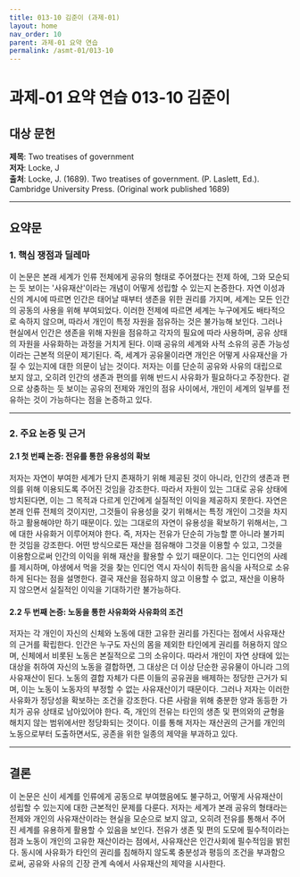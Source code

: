 ```yaml
---
title: 013-10 김준이 (과제-01)
layout: home
nav_order: 10
parent: 과제-01 요약 연습
permalink: /asmt-01/013-10
---
```


# 과제-01 요약 연습 013-10 김준이 

## 대상 문헌  
**제목**: Two treatises of government  
**저자**: Locke, J  
**출처**: Locke, J. (1689). Two treatises of government. (P. Laslett, Ed.). Cambridge University Press. (Original work published 1689)  

---

## 요약문  

### 1. 핵심 쟁점과 딜레마  
이 논문은 본래 세계가 인류 전체에게 공유의 형태로 주어졌다는 전제 하에, 그와 모순되는 듯 보이는 '사유재산'이라는 개념이 어떻게 성립할 수 있는지 논증한다. 자연 이성과 신의 계시에 따르면 인간은 태어날 때부터 생존을 위한 권리를 가지며, 세계는 모든 인간의 공동의 사용을 위해 부여되었다. 이러한 전제에 따르면 세계는 누구에게도 배타적으로 속하지 않으며, 따라서 개인이 특정 자원을 점유하는 것은 불가능해 보인다. 그러나 현실에서 인간은 생존을 위해 자원을 점유하고 각자의 필요에 따라 사용하며, 공유 상태의 자원을 사유화하는 과정을 거치게 된다. 이때 공유의 세계와 사적 소유의 공존 가능성이라는 근본적 의문이 제기된다. 즉, 세계가 공유물이라면 개인은 어떻게 사유재산을 가질 수 있는지에 대한 의문이 남는 것이다.  저자는 이를 단순히 공유와 사유의 대립으로 보지 않고, 오히려 인간의 생존과 편의를 위해 반드시 사유화가 필요하다고 주장한다. 겉으로 상충하는 듯 보이는 공유의 전제와 개인의 점유 사이에서, 개인이 세계의 일부를 전유하는 것이 가능하다는 점을 논증하고 있다.

---

### 2. 주요 논증 및 근거  

#### 2.1 첫 번째 논증: 전유를 통한 유용성의 확보  
저자는 자연이 부여한 세계가 단지 존재하기 위해 제공된 것이 아니라, 인간의 생존과 편의를 위해 이용되도록 주어진 것임을 강조한다. 따라서 자원이 있는 그대로 공유 상태에 방치된다면, 이는 그 목적과 다르게 인간에게 실질적인 이익을 제공하지 못한다. 자연은 본래 인류 전체의 것이지만, 그것들이 유용성을 갖기 위해서는 특정 개인이 그것을 차지하고 활용해야만 하기 때문이다. 있는 그대로의 자연이 유용성을 확보하기 위해서는, 그에 대한 사유화거 이루어져야 한다. 즉, 저자는 전유가 단순히 가능할 뿐 아니라 불가피한 것임을 강조한다. 어떤 방식으로든 재산을 점유해야 그것을 이용할 수 있고, 그것을 이용함으로써 인간의 이익을 위해 재산을 활용할 수 있기 때문이다. 그는 인디언의 사례를 제시하며, 야생에서 먹을 것을 찾는 인디언 역시 자식이 취득한 음식을 사적으로 소유하게 된다는 점을 설명한다. 결국 재산을 점유하지 않고 이용할 수 없고, 재산을 이용하지 않으면서 실질적인 이익을 기대하기란 불가능하다. 

#### 2.2 두 번째 논증: 노동을 통한 사유화와 사유화의 조건
저자는 각 개인이 자신의 신체와 노동에 대한 고유한 권리를 가진다는 점에서 사유재산의 근거를 확립한다. 인간은 누구도 자신의 몸을 제외한 타인에게 권리를 허용하지 않으며, 신체에서 비롯된 노동은 본질적으로 그의 소유이다. 따라서 개인이 자연 상태에 있는 대상을 취하여 자신의 노동을 결합하면, 그 대상은 더 이상 단순한 공유물이 아니라 그의 사유재산이 된다. 노동의 결합 자체가 다른 이들의 공유권을 배제하는 정당한 근거가 되며, 이는 노동이 노동자의 부정할 수 없는 사유재산이기 때문이다. 그러나 저자는 이러한 사유화가 정당성을 확보하는 조건을 강조한다. 다른 사람을 위해 충분한 양과 동등한 가치가 공유 상태로 남아있어야 한다. 즉, 개인의 전유는 타인의 생존 및 편의와의 균형을 해치지 않는 범위에서만 정당화되는 것이다. 이를 통해 저자는 재산권의 근거를 개인의 노동으로부터 도출하면서도, 공존을 위한 일종의 제약을 부과하고 있다.

---

## 결론  
이 논문은 신이 세계를 인류에게 공동으로 부여했음에도 불구하고, 어떻게 사유재산이 성립할 수 있는지에 대한 근본적인 문제를 다룬다. 저자는 세계가 본래 공유의 형태라는 전제와 개인의 사유재산이라는 현실을 모순으로 보지 않고, 오히려 전유를 통해서 주어진 세계를 유용하게 활용할 수 있음을 보인다. 전유가 생존 및 편의 도모에 필수적이라는 점과 노동이 개인의 고유한 재산이라는 점에서, 사유재산은 인간사회에 필수적임을 밝힌다. 동시에 사유화가 타인의 권리를 침해하지 않도록 충분성과 평등의 조건을 부과함으로써, 공유와 사유의 긴장 관계 속에서 사유재산의 제약을 시사한다.
